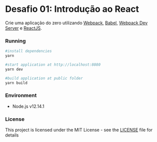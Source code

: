 # Desafio 01: Introdução ao React

Crie uma aplicação do zero utilizando [Webpack](https://webpack.js.org/), [Babel](https://babeljs.io/), [Webpack Dev Server](https://github.com/webpack/webpack-dev-server) e [ReactJS](https://reactjs.org/).

### Running

```sh
#install dependencies
yarn

#start application at http://localhost:8080
yarn dev

#build application at public folder
yarn build
```

### Environment

- Node.js v12.14.1

### License

This project is licensed under the MIT License - see the [LICENSE](LICENSE) file for details
